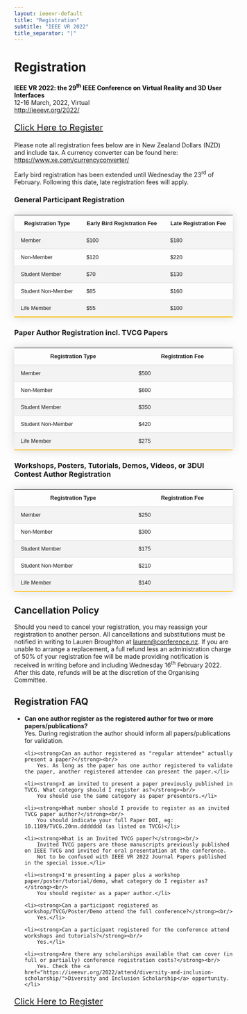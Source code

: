 ```yaml
---
layout: ieeevr-default
title: "Registration"
subtitle: "IEEE VR 2022"
title_separator: "|"
---
```


<style>
.styled-table {
    border-collapse: collapse;
    margin: 25px 0;
    font-size: 0.9em;
    font-family: sans-serif;
    /*min-width: 400px;*/
    box-shadow: 0 0 20px rgba(0, 0, 0, 0.15);
    display: table;
}
.styled-table thead tr {
    background-color: #fec10d;
    color: #ffffff;
    text-align: left;
}

.styled-table th,
.styled-table td {
    padding: 12px 15px;
}

.styled-table tbody tr {
    border-bottom: 1px solid #dddddd;
}

.styled-table tbody tr:nth-of-type(even) {
    background-color: #f3f3f3;
}

.styled-table tbody tr:last-of-type {
    border-bottom: 2px solid #fec10d;
}

.styled-table tbody tr.active-row {
    font-weight: bold;
    color: #00aeef;
}    


</style>

<h1 id="registration"> Registration</h1>
<p>
    <strong style="color: black">IEEE VR 2022: the 29<sup>th</sup> IEEE Conference on Virtual Reality and 3D User Interfaces</strong><br />
    12-16 March, 2022, Virtual
    <br />
    <a href="http://ieeevr.org/2022/">http://ieeevr.org/2022/</a>
</p>

<div style="">
    <p style="font-size: 20px;">
        <a href="https://innovators.eventsair.com/ieee-vr-2022/register" class="btn btn--primary" style="" target="_blank">Click Here to Register</a>
    </p>
</div>

<p>
    Please note all registration fees below are in New Zealand Dollars (NZD) 
    and include tax. A currency converter can be found here: <a href="https://www.xe.com/currencyconverter/">https://www.xe.com/currencyconverter/</a>
</p>

<p>
    Early bird registration has been extended until Wednesday the 23<sup>rd</sup> of February. 
    Following this date, late registration fees will apply.
</p>

<h3>General Participant Registration</h3>
<table class="styled-table">
  <tr style="vertical-align: top;">
    <th><strong>Registration Type</strong></th>
    <th><strong>Early Bird Registration Fee</strong></th>
    <th><strong>Late Registration Fee</strong></th>
  </tr>
  <tr>
    <td>Member</td>
    <td>$100</td>
    <td>$180</td>
  </tr>
  <tr>
    <td>Non-Member</td>
    <td>$120</td>
    <td>$220</td>
  </tr>
  <tr>
    <td>Student Member</td>
    <td>$70</td>
    <td>$130</td>
  </tr>
  <tr>
    <td>Student Non-Member</td>
    <td>$85</td>
    <td>$160</td>
  </tr>
  <tr>
    <td>Life Member</td>
    <td>$55</td>
    <td>$100</td>
  </tr>
</table>

<h3>Paper Author Registration incl. TVCG Papers</h3>
<table class="styled-table">
  <tr>
    <th><strong>Registration Type</strong></th>
    <th><strong>Registration Fee</strong></th>
  </tr>
  <tr>
    <td>Member</td>
    <td>$500</td>
  </tr>
  <tr>
    <td>Non-Member</td>
    <td>$600</td>
  </tr>
  <tr>
    <td>Student Member</td>
    <td>$350</td>
  </tr>
  <tr>
    <td>Student Non-Member</td>
    <td>$420</td>
  </tr>
  <tr>
    <td>Life Member</td>
    <td>$275</td>
  </tr>
</table>

<h3>Workshops, Posters, Tutorials, Demos, Videos, or 3DUI Contest Author Registration</h3>
<table class="styled-table">
  <tr>
    <th><strong>Registration Type</strong></th>
    <th><strong>Registration Fee</strong></th>
  </tr>
  <tr>
    <td>Member</td>
    <td>$250</td>
  </tr>
  <tr>
    <td>Non-Member</td>
    <td>$300</td>
  </tr>
  <tr>
    <td>Student Member</td>
    <td>$175</td>
  </tr>
  <tr>
    <td>Student Non-Member</td>
    <td>$210</td>
  </tr>
  <tr>
    <td>Life Member</td>
    <td>$140</td>
  </tr>
</table>

<h2>Cancellation Policy</h2>
<p>
    Should you need to cancel your registration, you may reassign your registration to another person. 
    All cancellations and substitutions must be notified in writing to Lauren Broughton at 
    <a href="mailto:lauren@conference.nz?subject=IEEE VR 22 Cancellation Request">lauren@conference.nz</a>. 
    If you are unable to arrange a replacement, a full refund less an administration charge of 50% of 
    your registration fee will be made providing notification is received in writing before and including 
    Wednesday 16<sup>th</sup> February 2022. After this date, refunds will be at the discretion of the 
    Organising Committee.
</p>

<h2>Registration FAQ</h2>

<ul>
    <li><strong>Can one author register as the registered author for two or more papers/publications?</strong><br/>
        Yes. During registration the author should inform all papers/publications for validation.</li>

    <li><strong>Can an author registered as "regular attendee" actually present a paper?</strong><br/>
        Yes. As long as the paper has one author registered to validate the paper, another registered attendee can present the paper.</li>

    <li><strong>I am invited to present a paper previously published in TVCG. What category should I register as?</strong><br/>
        You should use the same category as paper presenters.</li>

    <li><strong>What number should I provide to register as an invited TVCG paper author?</strong><br/>
        You should indicate your full Paper DOI, eg: 10.1109/TVCG.20nn.ddddddd (as listed on TVCG)</li>

    <li><strong>What is an Invited TVCG paper?</strong><br/>
        Invited TVCG papers are those manuscripts previously published on IEEE TVCG and invited for oral presentation at the conference. 
        Not to be confused with IEEE VR 2022 Journal Papers published in the special issue.</li>

    <li><strong>I'm presenting a paper plus a workshop paper/poster/tutorial/demo, what category do I register as?</strong><br/>
        You should register as a paper author.</li>

    <li><strong>Can a participant registered as workshop/TVCG/Poster/Demo attend the full conference?</strong><br/>
        Yes.</li>
    
    <li><strong>Can a participant registered for the conference attend workshops and tutorials?</strong><br/>
        Yes.</li>

    <li><strong>Are there any scholarships available that can cover (in full or partially) conference registration costs?</strong><br/>
        Yes. Check the <a href="https://ieeevr.org/2022/attend/diversity-and-inclusion-scholarship/">Diversity and Inclusion Scholarship</a> opportunity. </li>
</ul>
    
<div style="">
    <p style="font-size: 20px;">
        <a href="https://innovators.eventsair.com/ieee-vr-2022/register" class="btn btn--primary" style="" target="_blank">Click Here to Register</a>
    </p>
</div>
